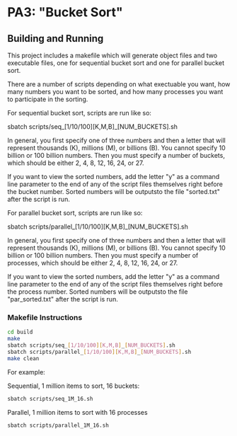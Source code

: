 # PA3: "Bucket Sort"

## Building and Running

This project includes a makefile which will generate object files and two executable files, one for sequential bucket sort and one for parallel bucket sort.

There are a number of scripts depending on what exectuable you want, how many numbers you want to be sorted, and how many processes you want to participate in the sorting.

For sequential bucket sort, scripts are run like so:

sbatch scripts/seq_[1/10/100][K,M,B]_[NUM_BUCKETS].sh

In general, you first specify one of three numbers and then a letter that will
represent thousands (K), millions (M), or billions (B). You cannot specify
10 billion or 100 billion numbers. Then you must specify a number of buckets, which
should be either 2, 4, 8, 12, 16, 24, or 27.

If you want to view the sorted numbers, add the letter "y" as a command line parameter
to the end of any of the script files themselves right before the bucket number.
Sorted numbers will be outputsto the file "sorted.txt" after the script is run. 

For parallel bucket sort, scripts are run like so:

sbatch scripts/parallel_[1/10/100][K,M,B]_[NUM_BUCKETS].sh

In general, you first specify one of three numbers and then a letter that will
represent thousands (K), millions (M), or billions (B). You cannot specify
10 billion or 100 billion numbers. Then you must specify a number of processes, which
should be either 2, 4, 8, 12, 16, 24, or 27.

If you want to view the sorted numbers, add the letter "y" as a command line parameter
to the end of any of the script files themselves right before the process number.
Sorted numbers will be outputsto the file "par_sorted.txt" after the script is run. 

### Makefile Instructions

```bash
cd build
make
sbatch scripts/seq_[1/10/100][K,M,B]_[NUM_BUCKETS].sh
sbatch scripts/parallel_[1/10/100][K,M,B]_[NUM_BUCKETS].sh
make clean
```

For example:

Sequential, 1 million items to sort, 16 buckets:
```bash
sbatch scripts/seq_1M_16.sh
```

Parallel, 1 million items to sort with 16 processes
```bash
sbatch scripts/parallel_1M_16.sh
```

